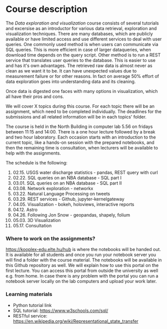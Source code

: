 # Course description

The *Data exploration and visualization* course consists of several tutorials and excersise as an introductor for various data retrieval, exploration and visualization techniques. 
There are many databases, which are publicly available or have limited access and use different services to deal with user queries. One commonly used method is when users can communicate via SQL queries. This is more efficient in case of larger dataqueries, when download time depends on the query script. Other method is to run a REST service that translates user queries to the database. This is easier to use and has it's own advantages.
The retrieved raw data is almost never as clean as we want it to be. It can have unexpected values due to measurement failure or for other reasons. In fact on average 50% effort of data exploration goes into understanding data and its cleaning.

Once data is digested one faces with many options in visualization, which all have their pros and cons. 

We will cover X topics during this course. For each topic there will be an assignment, which need to be completed individually. The deadlines for the submissions and all related information will be in each topics' folder.

The course is held in the North Building in computer lab 5.56 on fridays between 11:15 and 14:00.
There is a one hour lecture followed by a break and two hour laboratory. Each occasion starts with an introduction to the current topic, like a hands-on session with the prepared notebooks, and then the remaining time is consultation, when lecturers will be available to help with the assignments. 

The schedule is the following:
1.  02.15. USGS water discharge statistics - pandas, REST query with curl 
2.  02.22. SQL queries on an NBA database - SQL part I
3.  03.01. SQL queries on an NBA database - SQL part II
4.  03.08. Network exploration - networkx
5.  03.22. Natural Language Processing on tweets
6.  03.29. REST services - Github, jupyter-kernelgateway
7.  04.05. Visualization - bokeh, holoviews, interactive reports
8.  04.12. Astro
9.  04.26. Following Jon Snow - geopandas, shapely, folium
10. 05.03. 3D Visualization
11. 05.17. Consultation

### Where to work on the assignments?
https://kooplex-edu.elte.hu/hub is where the notebooks will be handed out. It is available for all students and once you run your notebook server you will find a folder with the course material. The notebooks will be available in this Github repository as well.
We will explain how to use this portal on the first lecture.
You can access this portal from outside the university as well e.g. from home. In case there is any problem with the portal you can run a notebook server locally on the lab computers and upload your work later.

### Learning materials
* Python tutorial link
* SQL tutorial: https://www.w3schools.com/sql/ 
* RESTful service: https://en.wikipedia.org/wiki/Representational_state_transfer



